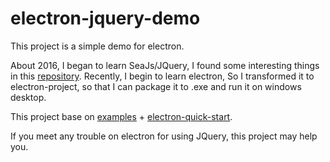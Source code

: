 # electron-jquery-demo

This project is a simple demo for electron.

About 2016, I began to learn SeaJs/JQuery, I found some interesting things in this [repository](https://github.com/seajs/examples).
Recently, I begin to learn electron, So I transformed it to electron-project, so that I can package it to .exe and run it on windows desktop.

This project base on [examples](https://github.com/seajs/examples) + [electron-quick-start](https://github.com/heshengbang/electron-quick-start).

If you meet any trouble on electron for using JQuery, this project may help you.
